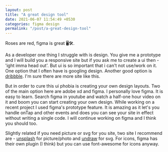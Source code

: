 ```yaml
---
layout: post
title: "A great design tool"
date: 2021-06-07 11:54:49 +0530
categories: figma design
permalink: "/post/a-great-design-tool"
---
```


Roses are red, figma is great 🖥️🛠️.

As a developer one thing I struggle with is design. You give me a prototype and I will build you a responsive site but if you ask me to create a ui then - 'ight imma head out'. But ui is so important that i can't not use/work on it. One option that I often have is googling design. Another good option is [dribbble](https://dribbble.com/). I'm sure there are more site like this.

But in order to cure this ui phobia is creating your own design layouts. Two of the main option here are adobe xd and figma. I personally love figma. It is easy to learn. Search figma in youtube and watch a half-one hour video on it and boom you can start creating your own design. While working on a recent project I used figma's prototype feature. It is amazing as it let's you handle onTap and other events and does you can see your site in effect without writing a single code. I will continue working on figma and I think you should too.

Slightly related if you need picture or svg for you site, two site I recommend are - [unsplash](https://unsplash.com/) for picture/photo and [undraw](https://undraw.co/) for svg. For icons, figma has their own plugin (I think) but you can use font-awesome for icons anyway.
